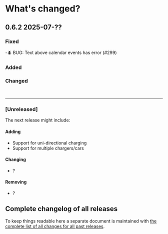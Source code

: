 # What's changed?

## 0.6.2 2025-07-??

### Fixed

-🪲 BUG: Text above calendar events has error (#299)

### Added

### Changed

&nbsp;

---

### [Unreleased]

The next release might include:

#### Adding

- Support for uni-directional charging
- Support for multiple chargers/cars

#### Changing

- ?

#### Removing

- ?

## Complete changelog of all releases

To keep things readable here a separate document is maintained
with [the complete list of all changes for all past releases](changelog_of_all_releases.md).

&nbsp;
